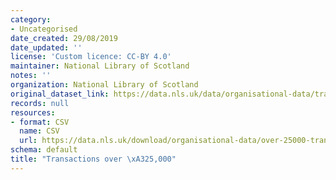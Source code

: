 ```yaml
---
category:
- Uncategorised
date_created: 29/08/2019
date_updated: ''
license: 'Custom licence: CC-BY 4.0'
maintainer: National Library of Scotland
notes: ''
organization: National Library of Scotland
original_dataset_link: https://data.nls.uk/data/organisational-data/transactions-over-25k/
records: null
resources:
- format: CSV
  name: CSV
  url: https://data.nls.uk/download/organisational-data/over-25000-transactions.zip
schema: default
title: "Transactions over \xA325,000"
---
```

